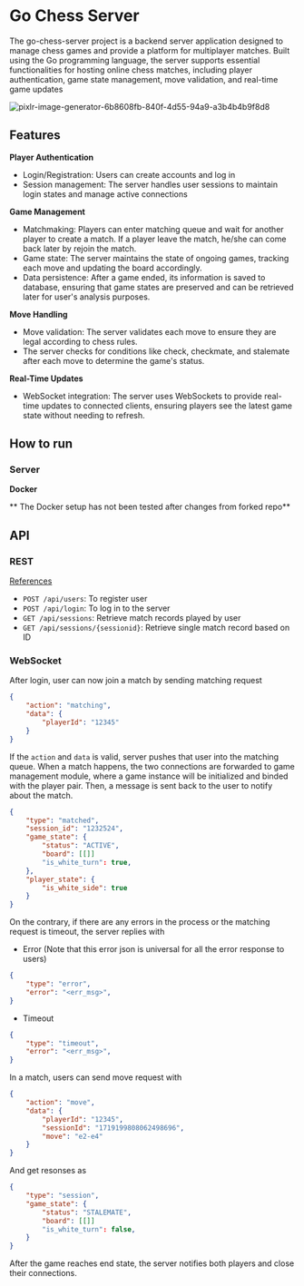 # Go Chess Server

The go-chess-server project is a backend server application designed to manage chess games and provide a platform for multiplayer matches. Built using the Go programming language, the server supports essential functionalities for hosting online chess matches, including player authentication, game state management, move validation, and real-time game updates

![pixlr-image-generator-6b8608fb-840f-4d55-94a9-a3b4b4b9f8d8](https://github.com/yelaco/go-chess-server/assets/100106895/8c43dd20-cc83-4da8-a6f1-0c9c62692e66)

## Features

**Player Authentication**
- Login/Registration: Users can create accounts and log in
- Session management: The server handles user sessions to maintain login states and manage active connections

**Game Management**
- Matchmaking: Players can enter matching queue and wait for another player to create a match. If a player leave the match, he/she can come back later by rejoin the match.
- Game state: The server maintains the state of ongoing games, tracking each move and updating the board accordingly.
- Data persistence: After a game ended, its information is saved to database, ensuring that game states are preserved and can be retrieved later for user's analysis purposes.
  
**Move Handling**
- Move validation: The server validates each move to ensure they are legal according to chess rules.
- The server checks for conditions like check, checkmate, and stalemate after each move to determine the game's status.
  
**Real-Time Updates**
- WebSocket integration: The server uses WebSockets to provide real-time updates to connected clients, ensuring players see the latest game state without needing to refresh.

## How to run

### Server

**Docker**

** The Docker setup has not been tested after changes from forked repo**

###

## API

### REST

 [References](https://documenter.getpostman.com/view/30874401/2sA3duEsiX)
 
- ```POST /api/users```: To register user
- ```POST /api/login```: To log in to the server
- ```GET /api/sessions```: Retrieve match records played by user
- ```GET /api/sessions/{sessionid}```: Retrieve single match record based on ID

### WebSocket

After login, user can now join a match by sending matching request
```json
{
    "action": "matching",
    "data": {
        "playerId": "12345"
    }
}
```

If the ```action``` and ```data``` is valid, server pushes that user into the matching queue. When a match happens, the two connections are forwarded to game management module, where a game instance will be initialized and binded with the player pair. Then, a message is sent back to the user to notify about the match.
```json
{
    "type": "matched",
    "session_id": "1232524",
    "game_state": {
        "status": "ACTIVE",
        "board": [[]]
        "is_white_turn": true,
    },
    "player_state": {
        "is_white_side": true
    }
}
```

On the contrary, if there are any errors in the process or the matching request is timeout, the server replies with
- Error (Note that this error json is universal for all the error response to users)
```json
{
    "type": "error",
    "error": "<err_msg>",
}
```

- Timeout
```json
{
    "type": "timeout",
    "error": "<err_msg>",
}
```

In a match, users can send move request with 
```json
{
    "action": "move",
    "data": {
        "playerId": "12345",
        "sessionId": "1719199808062498696",
        "move": "e2-e4"
    }
}
```

And get resonses as 
```json
{
    "type": "session",
    "game_state": {
        "status": "STALEMATE",
        "board": [[]]
        "is_white_turn": false,
    }
}
```

After the game reaches end state, the server notifies both players and close their connections.
